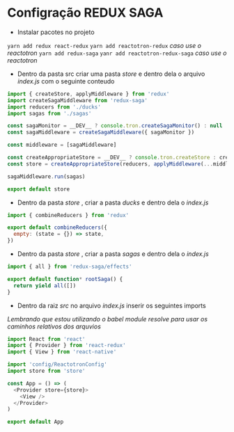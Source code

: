 # Configração REDUX SAGA

* Instalar pacotes no projeto

`yarn add redux react-redux`
`yarn add reactotron-redux` _caso use o reactotron_
`yarn add redux-saga`
`yanr add reactotron-redux-saga` _caso use o reactotron_

* Dentro da pasta src criar uma pasta _store_ e dentro dela o arquivo _index.js_ com o seguinte conteudo

```js
import { createStore, applyMiddleware } from 'redux'
import createSagaMiddleware from 'redux-saga'
import reducers from './ducks'
import sagas from './sagas'

const sagaMonitor = __DEV__ ? console.tron.createSagaMonitor() : null
const sagaMiddleware = createSagaMiddleware({ sagaMonitor })

const middleware = [sagaMiddleware]

const createAppropriateStore = __DEV__ ? console.tron.createStore : createStore
const store = createAppropriateStore(reducers, applyMiddleware(...middleware))

sagaMiddleware.run(sagas)

export default store

```

* Dentro da pasta _store_ , criar a pasta _ducks_ e dentro dela o _index.js_

```js
import { combineReducers } from 'redux'

export default combineReducers({
  empty: (state = {}) => state,
})

```

* Dentro da pasta _store_ , criar a pasta _sagas_ e dentro dela o _index.js_

```js
import { all } from 'redux-saga/effects'

export default function* rootSaga() {
  return yield all([])
}

```

* Dentro da raiz _src_ no arquivo _index.js_ inserir os seguintes imports

_Lembrando que estou utilizando o babel module resolve para usar os caminhos relativos dos arquvios_

```js
import React from 'react'
import { Provider } from 'react-redux'
import { View } from 'react-native'

import 'config/ReactotronConfig'
import store from 'store'

const App = () => (
  <Provider store={store}>
    <View />
  </Provider>
)

export default App

```




